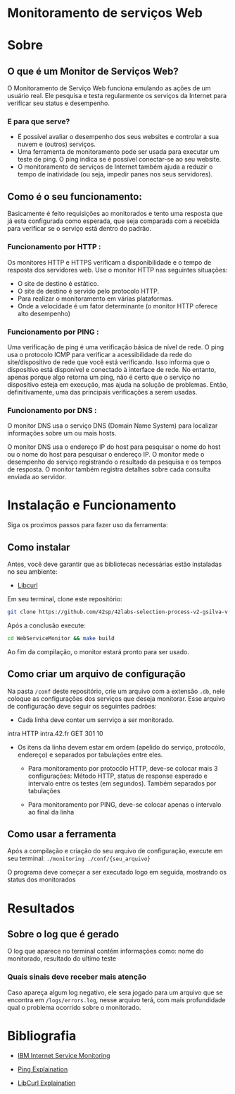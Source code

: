 # Monitoramento de serviços Web

# Sobre

## O que é um Monitor de Serviços Web?
 O Monitoramento de Serviço Web funciona emulando as ações de um usuário real. Ele pesquisa e testa regularmente os serviços da Internet para verificar seu status e desempenho.

### E para que serve?
- É possível avaliar o desempenho dos seus websites e controlar a sua nuvem e (outros) serviços.
- Uma ferramenta de monitoramento pode ser usada para executar um teste de ping. O ping indica se é possível conectar-se ao seu website.
- O monitoramento de serviços de Internet também ajuda a reduzir o tempo de inatividade (ou seja, impedir panes nos seus servidores).

## Como é o seu funcionamento:
Basicamente é feito requisições ao monitorados e tento uma resposta que já esta configurada como esperada, que seja comparada com a recebida para verificar se o serviço está dentro do padrão. 

### Funcionamento por HTTP :
Os monitores HTTP e HTTPS verificam a disponibilidade e o tempo de resposta dos servidores web. Use o monitor HTTP nas seguintes situações:
- O site de destino é estático.
- O site de destino é servido pelo protocolo HTTP.
- Para realizar o monitoramento em várias plataformas.
- Onde a velocidade é um fator determinante (o monitor HTTP oferece alto desempenho)

### Funcionamento por PING :
Uma verificação de ping é uma verificação básica de nível de rede. O ping usa o protocolo ICMP para verificar a acessibilidade da rede do site/dispositivo de rede que você está verificando. Isso informa que o dispositivo está disponível e conectado à interface de rede. No entanto, apenas porque algo retorna um ping, não é certo que o serviço no dispositivo esteja em execução, mas ajuda na solução de problemas. Então, definitivamente, uma das principais verificações a serem usadas.


### Funcionamento por DNS :
O monitor DNS usa o serviço DNS (Domain Name System) para localizar informações sobre um ou mais hosts.

O monitor DNS usa o endereço IP do host para pesquisar o nome do host ou o nome do host para pesquisar o endereço IP. O monitor mede o desempenho do serviço registrando o resultado da pesquisa e os tempos de resposta. O monitor também registra detalhes sobre cada consulta enviada ao servidor.
#
# Instalação e Funcionamento
Siga os proximos passos para fazer uso da ferramenta: 
## Como instalar
Antes, você deve garantir que as bibliotecas necessárias estão instaladas no seu ambiente:

- [Libcurl](https://curl.se/libcurl/)

Em seu terminal, clone este repositório:
```bash
git clone https://github.com/42sp/42labs-selection-process-v2-gsilva-v WebServiceMonitor
```
Após a conclusão execute:
```bash
cd WebServiceMonitor && make build
```
Ao fim da compilação, o monitor estará pronto para ser usado.

## Como criar um arquivo de configuração
Na pasta `/conf` deste repositório, crie um arquivo com a extensão `.db`, nele coloque as configurações dos serviços que deseja monitorar.
Esse arquivo de configuração deve seguir os seguintes padrões:

- Cada linha deve conter um serrviço a ser monitorado.

intra	HTTP	intra.42.fr	GET	301	10
- Os itens da linha devem estar em ordem (apelido do serviço, protocólo, endereço) e separados por tabulações entre eles.
	
	- Para monitoramento por protocólo HTTP, deve-se colocar mais 3 configurações: Método HTTP, status de response esperado e intervalo entre os testes (em segundos). Também separados por tabulações

	- Para monitoramento por PING, deve-se colocar apenas o intervalo ao final da linha

## Como usar a ferramenta
Após a compilação e criação do seu arquivo de configuração, execute em seu terminal:
```./monitoring ./conf/{seu_arquivo}```

O programa deve começar a ser executado logo em seguida, mostrando os status dos monitorados

#
# Resultados

## Sobre o log que é gerado

O log que aparece no terminal contém informações como: nome do monitorado, resultado do ultimo teste

### Quais sinais deve receber mais atenção
Caso apareça algum log negativo, ele sera jogado para um arquivo que se encontra em `/logs/errors.log`, nesse arquivo terá, com mais profundidade qual o problema ocorrido sobre o monitorado.

#
# Bibliografia
- [IBM Internet Service Monitoring](https://www.ibm.com/docs/en/capm?topic=interface-available-internet-service-monitoring-monitors)

- [Ping Explaination](https://www.cloudradar.io/blog/web-monitoring-ping-vs-tcp-vs-http-checks)

- [LibCurl Explaination](https://curl.se/libcurl/)
